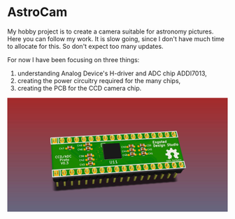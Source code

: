 # AstroCam

My hobby project is to create a camera suitable for astronomy pictures. Here you can follow my work. It is slow going, since I don't have much time to allocate for this. So don't expect too many updates.

For now I have been focusing on three things:

1. understanding Analog Device's H-driver and ADC chip ADDI7013,
2. creating the power circuitry required for the many chips,
3. creating the PCB for the CCD camera chip.

![alt tag](./pcb/breakout-addi.jpg "ADDI7013 breakout board")

